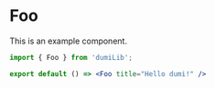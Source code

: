 # Foo

This is an example component.

```jsx
import { Foo } from 'dumiLib';

export default () => <Foo title="Hello dumi!" />
```
